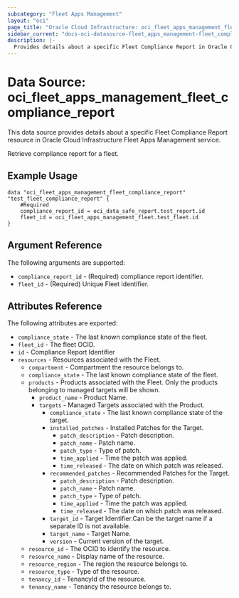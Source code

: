 ```yaml
---
subcategory: "Fleet Apps Management"
layout: "oci"
page_title: "Oracle Cloud Infrastructure: oci_fleet_apps_management_fleet_compliance_report"
sidebar_current: "docs-oci-datasource-fleet_apps_management-fleet_compliance_report"
description: |-
  Provides details about a specific Fleet Compliance Report in Oracle Cloud Infrastructure Fleet Apps Management service
---
```


# Data Source: oci_fleet_apps_management_fleet_compliance_report
This data source provides details about a specific Fleet Compliance Report resource in Oracle Cloud Infrastructure Fleet Apps Management service.

Retrieve compliance report for a fleet.

## Example Usage

```hcl
data "oci_fleet_apps_management_fleet_compliance_report" "test_fleet_compliance_report" {
	#Required
	compliance_report_id = oci_data_safe_report.test_report.id
	fleet_id = oci_fleet_apps_management_fleet.test_fleet.id
}
```

## Argument Reference

The following arguments are supported:

* `compliance_report_id` - (Required) compliance report identifier.
* `fleet_id` - (Required) Unique Fleet identifier.


## Attributes Reference

The following attributes are exported:

* `compliance_state` - The last known compliance state of the fleet.
* `fleet_id` - The fleet OCID.
* `id` - Compliance Report Identifier
* `resources` - Resources associated with the Fleet.
	* `compartment` - Compartment the resource belongs to.
	* `compliance_state` - The last known compliance state of the fleet.
	* `products` - Products associated with the Fleet.  Only the products belonging to managed targets will be shown. 
		* `product_name` - Product Name.
		* `targets` - Managed Targets associated with the Product.
			* `compliance_state` - The last known compliance state of the target.
			* `installed_patches` - Installed Patches for the Target.
				* `patch_description` - Patch description.
				* `patch_name` - Patch name.
				* `patch_type` - Type of patch.
				* `time_applied` - Time the patch was applied.
				* `time_released` - The date on which patch was released.
			* `recommended_patches` - Recommended Patches for the Target.
				* `patch_description` - Patch description.
				* `patch_name` - Patch name.
				* `patch_type` - Type of patch.
				* `time_applied` - Time the patch was applied.
				* `time_released` - The date on which patch was released.
			* `target_id` - Target Identifier.Can be the target name if a separate ID is not available.
			* `target_name` - Target Name.
			* `version` - Current version of the target.
	* `resource_id` - The OCID to identify the resource.
	* `resource_name` - Display name of the resource.
	* `resource_region` - The region the resource belongs to.
	* `resource_type` - Type of the resource.
	* `tenancy_id` - TenancyId of the resource.
	* `tenancy_name` - Tenancy the resource belongs to.

